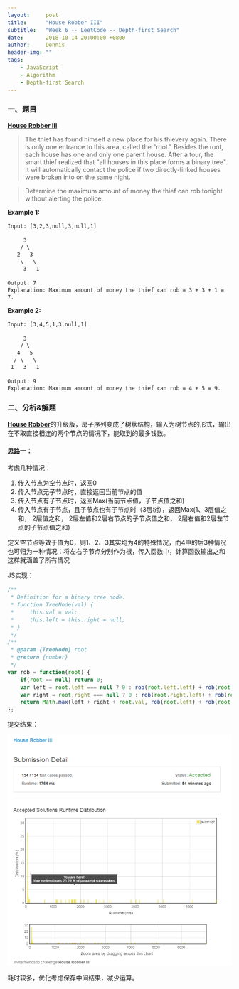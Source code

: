 ```yaml
---
layout:     post
title:      "House Robber III"
subtitle:   "Week 6 -- LeetCode -- Depth-first Search"
date:       2018-10-14 20:00:00 +0800
author:     Dennis
header-img: ""
tags:
    - JavaScript
    - Algorithm
    - Depth-first Search
---
```


### 一、题目

[**House Robber III**](https://leetcode.com/problems/house-robber-iii/description/)

> The thief has found himself a new place for his thievery again. There is only one entrance to this area, called the "root." Besides the root, each house has one and only one parent house. After a tour, the smart thief realized that "all houses in this place forms a binary tree". It will automatically contact the police if two directly-linked houses were broken into on the same night.

> Determine the maximum amount of money the thief can rob tonight without alerting the police.

**Example 1:**
```
Input: [3,2,3,null,3,null,1]

     3
    / \
   2   3
    \   \ 
     3   1

Output: 7 
Explanation: Maximum amount of money the thief can rob = 3 + 3 + 1 = 7.
```

**Example 2:**
```
Input: [3,4,5,1,3,null,1]

     3
    / \
   4   5
  / \   \ 
 1   3   1

Output: 9
Explanation: Maximum amount of money the thief can rob = 4 + 5 = 9.
```

### 二、分析&解题
[**House Robber**](https://leetcode.com/problems/house-robber/description/)的升级版，房子序列变成了树状结构，输入为树节点的形式，输出在不取直接相连的两个节点的情况下，能取到的最多钱数。

#### 思路一：

考虑几种情况：
1. 传入节点为空节点时，返回0
2. 传入节点无子节点时，直接返回当前节点的值
3. 传入节点有子节点时，返回Max(当前节点值，子节点值之和)
4. 传入节点有子节点，且子节点也有子节点时（3层树），返回Max(1、3层值之和， 2层值之和， 2层左值和2层右节点的子节点值之和， 2层右值和2层左节点的子节点值之和)

定义空节点等效于值为0，则1、2、3其实均为4的特殊情况，而4中的后3种情况也可归为一种情况：将左右子节点分别作为根，传入函数中，计算函数输出之和
这样就涵盖了所有情况

JS实现：

``` javascript
/**
 * Definition for a binary tree node.
 * function TreeNode(val) {
 *     this.val = val;
 *     this.left = this.right = null;
 * }
 */
/**
 * @param {TreeNode} root
 * @return {number}
 */
var rob = function(root) {
    if(root == null) return 0;
    var left = root.left === null ? 0 : rob(root.left.left) + rob(root.left.right);
    var right = root.right === null ? 0 : rob(root.right.left) + rob(root.right.right);
    return Math.max(left + right + root.val, rob(root.left) + rob(root.right));
};
```

提交结果：

![AC](/img/in-post/Algorithm/HouseRobber/3-JSAC.png)

耗时较多，优化考虑保存中间结果，减少运算。
